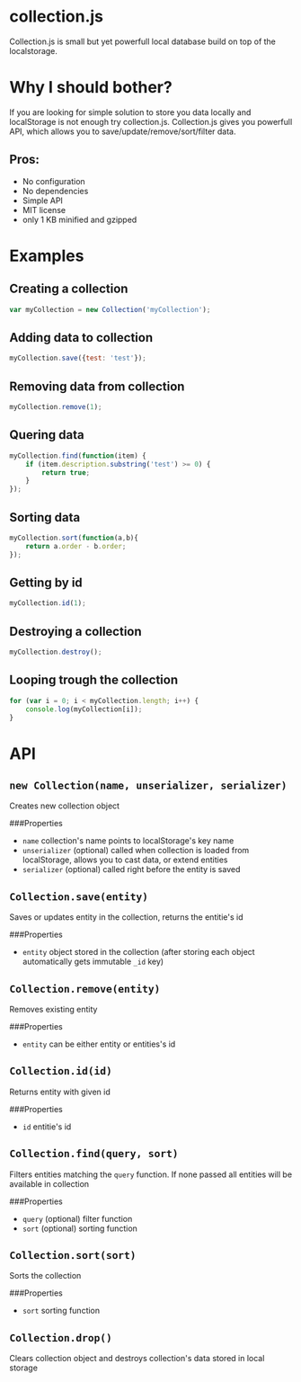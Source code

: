collection.js
=============

Collection.js is small but yet powerfull local database build on top of the localstorage.

Why I should bother?
===================
If you are looking for simple solution to store you data locally and localStorage is not enough try collection.js.
Collection.js gives you powerfull API, which allows you to save/update/remove/sort/filter data.

Pros:
----
 - No configuration
 - No dependencies
 - Simple API
 - MIT license
 - only 1 KB minified and gzipped


Examples
========

Creating a collection
---------------------

```js
var myCollection = new Collection('myCollection');
```

Adding data to collection
-------------------------
```js
myCollection.save({test: 'test'});
```

Removing data from collection
-------------------------
```js
myCollection.remove(1);
```

Quering data
-------------------------
```js
myCollection.find(function(item) {
    if (item.description.substring('test') >= 0) {
        return true;
    }
});

```

Sorting data
-------------------------
```js
myCollection.sort(function(a,b){
    return a.order - b.order;
});
```

Getting by id
-------------------------
```js
myCollection.id(1);
```

Destroying a collection
----------------

```js
myCollection.destroy();
```

Looping trough the collection
---------------------------

```js
for (var i = 0; i < myCollection.length; i++) {
    console.log(myCollection[i]);
}
```

API
========

`new Collection(name, unserializer, serializer)`
------------------------------------------------

Creates new collection object

###Properties
 - `name` collection's name points to localStorage's key name
 - `unserializer` (optional) called when collection is loaded from localStorage, allows you to cast data, or extend entities
 - `serializer` (optional) called right before the entity is saved

`Collection.save(entity)`
------------------------------------------------

Saves or updates entity in the collection, returns the entitie's id

###Properties
 - `entity` object stored in the collection (after storing each object automatically gets immutable `_id` key)

`Collection.remove(entity)`
------------------------------------------------

Removes existing entity

###Properties
- `entity` can be either entity or entities's id

`Collection.id(id)`
------------------------------------------------
Returns entity with given id

###Properties
- `id` entitie's id

`Collection.find(query, sort)`
------------------------------------------------
Filters entities matching the `query` function. If none passed all entities will be available in collection

###Properties
- `query` (optional) filter function
- `sort` (optional) sorting function

`Collection.sort(sort)`
------------------------------------------------
Sorts the collection

###Properties
- `sort` sorting function

`Collection.drop()`
------------------------------------------------
Clears collection object and destroys collection's data stored in local storage



